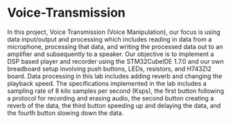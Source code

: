 # Voice-Transmission
In this project, Voice Transmission (Voice Manipulation), our focus is using data input/output and
processing which includes reading in data from a microphone, processing that data, and writing
the processed data out to an amplifier and subsequently to a speaker. Our objective is to
implement a DSP based player and recorder using the STM32CubeIDE 1.7.0 and our own
breadboard setup involving push buttons, LEDs, resistors, and H743ZI2 board. Data processing
in this lab includes adding reverb and changing the playback speed.
The specifications implemented in the lab includes a sampling rate of 8 kilo samples per second
(Ksps), the first button following a protocol for recording and erasing audio, the second button
creating a reverb of the data, the third button speeding up and delaying the data, and the fourth
button slowing down the data.

